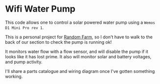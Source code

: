 # Wifi Water Pump

This code allows one to control a solar powered water pump using a `Wemos D1 Mini Pro rev 1`.

This is a personal project for [Random Farm](http://randomfarm.nz/), so I don't have to walk to the back of our section to check the pump is running ok!

It monitors water flow with a flow sensor, and will disable the pump if it looks like it has lost prime. It also will monitor
solar and battery voltages, and pump activity.

I'll share a parts catalogue and wiring diagram once I've gotten something working.